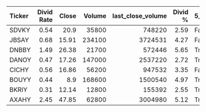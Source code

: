 | Ticker   |   Divid Rate |   Close |   Volume |   last_close_volume |   Divid % | 5_Days_pos   | above_SMA_50   |
|:---------|-------------:|--------:|---------:|--------------------:|----------:|:-------------|:---------------|
| SDVKY    |         0.54 |   20.9  |    35800 |              748220 |      2.59 | False        | False          |
| JBSAY    |         0.68 |   15.91 |   234100 |             3724531 |      4.27 | False        | True           |
| DNBBY    |         1.49 |   26.38 |    21700 |              572446 |      5.65 | True         | True           |
| DANOY    |         0.47 |   17.26 |   147000 |             2537220 |      2.72 | True         | True           |
| CICHY    |         0.56 |   16.86 |    56200 |              947532 |      3.35 | False        | False          |
| BOUYY    |         0.44 |    8.9  |   168600 |             1500540 |      4.97 | True         | True           |
| BKRIY    |         0.31 |   12.14 |    12800 |              155392 |      2.55 | True         | True           |
| AXAHY    |         2.45 |   47.85 |    62800 |             3004980 |      5.12 | True         | True           |